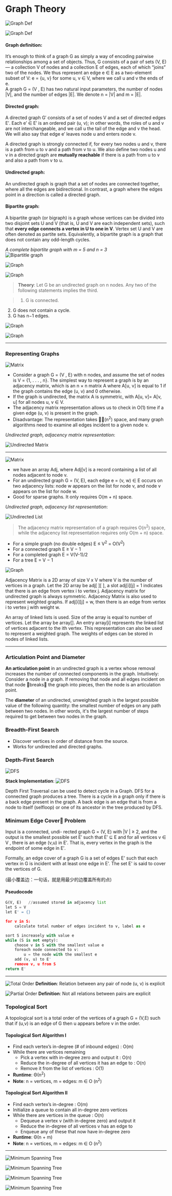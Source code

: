 # Graph Theory

![Graph Def](img/graph.png)

![Graph Def](img/app.png)
#### Graph definition:
It’s enough to think of a graph G as simply a way of encoding pairwise relationships among a set of objects. Thus, G consists of a pair of sets (V, E) — a collection V of nodes and a collection E of edges, each of which “joins” two of the nodes. We thus represent an edge e ∈ E as a two-element subset of V: e = {u, v} for some u, v ∈ V, where we call u and v the ends of e.  
A graph G = (V , E) has two natural input parameters, the number of nodes
|V|, and the number of edges |E|. We denote n = |V| and m = |E|.

#### Directed graph:
A directed graph G′ consists of a set of nodes V and a set of directed edges E′. Each e′ ∈ E′ is an ordered pair (u, v); in other words, the roles of u and v are not interchangeable, and we call u the tail of the edge and v the head. We will also say that edge e′ leaves node u and enters node v.

A directed graph is strongly connected if, for every two nodes u and v, there is a path from u to v and a path from v to u. We also define two nodes u and v in a directed graph are __mutually reachable__ if there is a path from u to v and also a path from v to u.

#### Undirected graph:
An undirected graph is graph that a set of nodes are connected together, where all the edges are bidirectional. In contrast, a graph where the edges point in a direction is called a directed graph.


#### Bipartite graph:
A bipartite graph (or bigraph) is a graph whose vertices can be divided into two disjoint sets U and V (that is, U and V are each independent sets), such that __every edge connects a vertex in U to one in V__. Vertex set U and V are often denoted as partite sets. Equivalently, a bipartite graph is a graph that does not contain any odd-length cycles. 

_A complete bipartite graph with m = 5 and n = 3_   
![Bipartitle graph](./img/bipartite.png)

![Graph](img/conn.png)

![Graph](img/gtree.png)

> __Theory__: Let G be an undirected graph on n nodes. Any two of the following statements implies the third.

> 1. G is connected.
2. G does not contain a cycle.
3. G has n−1 edges.

![Graph](img/degree.png)

![Graph](img/indegree.png)

---

### Representing Graphs

![Matrix](./img/matrix.png)

- Consider a graph G = (V , E) with n nodes, and assume the set of nodes is V = {1, . . . , n}. The simplest way to represent a graph is by an adjacency matrix, which is an n × n matrix A where A[u, v] is equal to 1 if the graph contains the edge (u, v) and 0 otherwise.
- If the graph is undirected, the matrix A is symmetric, with A[u, v]= A[v, u] for all nodes u, v ∈ V. 
- The adjacency matrix representation allows us to check in O(1) time if a given edge (u, v) is present in the graph.
- Disadvantage: The representation takes 􏰘⊝(n<sup>2</sup>) space, and many graph algorithms need to examine all edges incident to a given node v.

_Undirected graph, adjacency matrix representation_:

![Undirected Matrix](./img/umatrix.jpg)

---

![Matrix](./img/list.png)

- we have an array Adj, where Adj[v] is a record containing a list of all nodes adjacent to node v.
- For an undirected graph G = (V, E), each edge e = (v, w) ∈ E occurs on two adjacency lists: node w appears on the list for node v, and node v appears on the list for node w.
- Good for sparse graphs. It only requires O(m + n) space.

_Undirected graph, adjacency list representation_:

![Undirected List](./img/ulist.jpg)

> The adjacency matrix representation of a graph requires O(n<sup>2</sup>) space, while the adjacency list representation requires only O(m + n) space.

- For a simple graph (no double edges) E ≤ V<sup>2</sup> = O(V<sup>2</sup>) 
- For a connected graph E ≥ V − 1
- For a completed graph E = V(V-1)/2
- For a tree E = V − 1

![Graph](img/wgraph.png)

Adjacency Matrix is a 2D array of size V x V where V is the number of vertices in a graph. Let the 2D array be adj[ ][ ], a slot adj[i][j] = 1 indicates that there is an edge from vertex i to vertex j. Adjacency matrix for undirected graph is always symmetric. Adjacency Matrix is also used to represent weighted graphs. If adj[i][j] = w, then there is an edge from vertex i to vertex j with weight w.

An array of linked lists is used. Size of the array is equal to number of vertices. Let the array be array[]. An entry array[i] represents the linked list of vertices adjacent to the ith vertex. This representation can also be used to represent a weighted graph. The weights of edges can be stored in nodes of linked lists.

---
### Articulation Point and Diameter
__An articulation point__ in an undirected graph is a vertex whose removal increases the number of connected components in the graph. Intuitively: Consider a node in a graph. If removing that node and all edges incident on that node 􏰀breaks􏰁 the graph into pieces, then the node is an articulation point.

The __diameter__ of an undirected, unweighted graph is the largest possible value of the following quantity: the smallest number of edges on any path between two nodes. In other words, it's the largest number of steps required to get between two nodes in the graph.

### Breadth-First Search
- Discover vertices in order of distance from the source.
- Works for undirected and directed graphs.

### Depth-First Search
![DFS](./img/dfs.png)

__Stack Implementation__:
![DFS](./img/dfstack.png)

Depth First Traversal can be used to detect cycle in a Graph. DFS for a connected graph produces a tree. There is a cycle in a graph only if there is a back edge present in the graph. A back edge is an edge that is from a node to itself (selfloop) or one of its ancestor in the tree produced by DFS.

### Minimum Edge Cover􏰞 Problem
Input is a connected, undi- rected graph G = (V, E) with |V | ≥ 2, and the output is the smallest possible set E′ such that E′ ⊆ E and for all vertices v ∈ V , there is an edge (v,u) in E′. That is, every vertex in the graph is the endpoint of some edge in E′.

Formally, an edge cover of a graph G is a set of edges E' such that each vertex in G is incident with at least one edge in E'. The set E' is said to cover the vertices of G. 

(最小覆盖边：一句话，就是用最少的边覆盖所有的点)

#### Pseudocode
```python
G(V, E)   //assumed stored in adjacency list
let S = V
let E' = {}

for v in S:
	calculate total number of edges incident to v, label as e 

sort S increasely with value e 
while (S is not empty):
	choose v in S with the smallest value e 
	foreach node connected to v:
		u = the node with the smallest e
	add (v, u) to E'
	remove v, u from S
return E'
```

---
![Total Order](img/to.png)
__Definition__: Relation between any pair of node (u, v) is explicit

![Partial Order](img/po.png)
__Definition__: Not all relations between pairs are explicit

### Topological Sort
A topological sort is a total order of the vertices of a graph G = (V,E) such that if (u,v) is an edge of G then u appears before v in the order.

#### Topological Sort Algorithm I
- Find each vertex’s in-degree (# of inbound edges) : O(m)
- While there are vertices remaining
	- Pick a vertex with in-degree zero and output it : O(n) 
	- Reduce the in-degree of all vertices it has an edge to : O(n)
	- Remove it from the list of vertices : O(1)
- __Runtime__: Θ(n<sup>2</sup>)
- __Note__: n = vertices, m = edges: m ∈ O (n<sup>2</sup>)

#### Topological Sort Algorithm II
- Find each vertex’s in-degree  : O(m)
- Initialize a queue to contain all in-degree zero vertices
- While there are vertices in the queue : O(n)
	- Dequeue a vertex v (with in-degree zero) and output it
	- Reduce the in-degree of all vertices v has an edge to
	- Enqueue any of these that now have in-degree zero
- __Runtime__: Θ(n + m)
- __Note__: n = vertices, m = edges: m ∈ O (n<sup>2</sup>)

---
![Minimum Spanning Tree](img/spant.png)

![Minimum Spanning Tree](img/krusal.png)

![Minimum Spanning Tree](img/kexe.png)

![Minimum Spanning Tree](img/proof.png)

